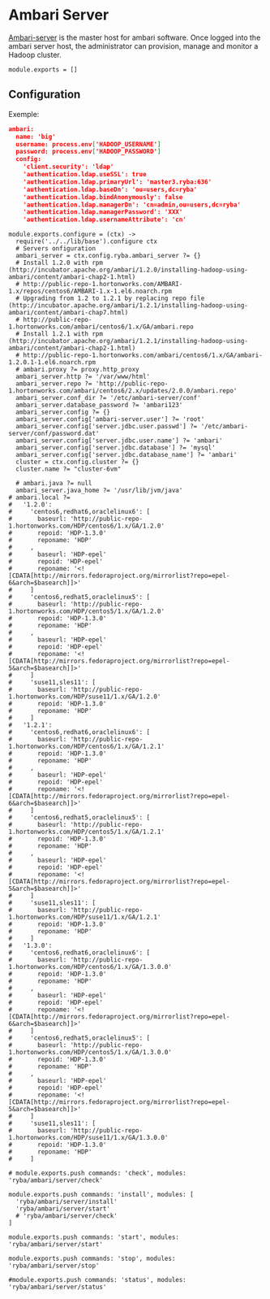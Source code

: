 
# Ambari Server

[Ambari-server][Ambari-server] is the master host for ambari software.
Once logged into the ambari server host, the administrator can  provision, 
manage and monitor a Hadoop cluster.
    
    module.exports = []

## Configuration
 
Exemple:
 
```json
ambari:
  name: 'big'
  username: process.env['HADOOP_USERNAME']
  password: process.env['HADOOP_PASSWORD']
  config: 
    'client.security': 'ldap'
    'authentication.ldap.useSSL': true
    'authentication.ldap.primaryUrl': 'master3.ryba:636'
    'authentication.ldap.baseDn': 'ou=users,dc=ryba'
    'authentication.ldap.bindAnonymously': false
    'authentication.ldap.managerDn': 'cn=admin,ou=users,dc=ryba'
    'authentication.ldap.managerPassword': 'XXX'
    'authentication.ldap.usernameAttribute': 'cn'
```
 
    
    module.exports.configure = (ctx) ->
      require('../../lib/base').configure ctx
      # Servers onfiguration
      ambari_server = ctx.config.ryba.ambari_server ?= {}
      # Install 1.2.0 with rpm (http://incubator.apache.org/ambari/1.2.0/installing-hadoop-using-ambari/content/ambari-chap2-1.html)
      # http://public-repo-1.hortonworks.com/AMBARI-1.x/repos/centos6/AMBARI-1.x-1.el6.noarch.rpm
      # Upgrading from 1.2 to 1.2.1 by replacing repo file (http://incubator.apache.org/ambari/1.2.1/installing-hadoop-using-ambari/content/ambari-chap7.html)
      # http://public-repo-1.hortonworks.com/ambari/centos6/1.x/GA/ambari.repo
      # Install 1.2.1 with rpm (http://incubator.apache.org/ambari/1.2.1/installing-hadoop-using-ambari/content/ambari-chap2-1.html)
      # http://public-repo-1.hortonworks.com/ambari/centos6/1.x/GA/ambari-1.2.0.1-1.el6.noarch.rpm
      # ambari.proxy ?= proxy.http_proxy
      ambari_server.http ?= '/var/www/html'
      ambari_server.repo ?= 'http://public-repo-1.hortonworks.com/ambari/centos6/2.x/updates/2.0.0/ambari.repo'
      ambari_server.conf_dir ?= '/etc/ambari-server/conf'
      ambari_server.database_password ?= 'ambari123'
      ambari_server.config ?= {}
      ambari_server.config['ambari-server.user'] ?= 'root'
      ambari_server.config['server.jdbc.user.passwd'] ?= '/etc/ambari-server/conf/password.dat'
      ambari_server.config['server.jdbc.user.name'] ?= 'ambari'
      ambari_server.config['server.jdbc.database'] ?= 'mysql'
      ambari_server.config['server.jdbc.database_name'] ?= 'ambari'
      cluster = ctx.config.cluster ?= {}
      cluster.name ?= "cluster-6vm"

      # ambari.java ?= null
      ambari_server.java_home ?= '/usr/lib/jvm/java'
    # ambari.local ?= 
    #   '1.2.0':
    #     'centos6,redhat6,oraclelinux6': [
    #       baseurl: 'http://public-repo-1.hortonworks.com/HDP/centos6/1.x/GA/1.2.0'
    #       repoid: 'HDP-1.3.0'
    #       reponame: 'HDP'
    #     ,
    #       baseurl: 'HDP-epel'
    #       repoid: 'HDP-epel'
    #       reponame: '<![CDATA[http://mirrors.fedoraproject.org/mirrorlist?repo=epel-6&arch=$basearch]]>'
    #     ]
    #     'centos6,redhat5,oraclelinux5': [
    #       baseurl: 'http://public-repo-1.hortonworks.com/HDP/centos5/1.x/GA/1.2.0'
    #       repoid: 'HDP-1.3.0'
    #       reponame: 'HDP'
    #     ,
    #       baseurl: 'HDP-epel'
    #       repoid: 'HDP-epel'
    #       reponame: '<![CDATA[http://mirrors.fedoraproject.org/mirrorlist?repo=epel-5&arch=$basearch]]>'
    #     ]
    #     'suse11,sles11': [
    #       baseurl: 'http://public-repo-1.hortonworks.com/HDP/suse11/1.x/GA/1.2.0'
    #       repoid: 'HDP-1.3.0'
    #       reponame: 'HDP'
    #     ]
    #   '1.2.1':
    #     'centos6,redhat6,oraclelinux6': [
    #       baseurl: 'http://public-repo-1.hortonworks.com/HDP/centos6/1.x/GA/1.2.1'
    #       repoid: 'HDP-1.3.0'
    #       reponame: 'HDP'
    #     ,
    #       baseurl: 'HDP-epel'
    #       repoid: 'HDP-epel'
    #       reponame: '<![CDATA[http://mirrors.fedoraproject.org/mirrorlist?repo=epel-6&arch=$basearch]]>'
    #     ]
    #     'centos6,redhat5,oraclelinux5': [
    #       baseurl: 'http://public-repo-1.hortonworks.com/HDP/centos5/1.x/GA/1.2.1'
    #       repoid: 'HDP-1.3.0'
    #       reponame: 'HDP'
    #     ,
    #       baseurl: 'HDP-epel'
    #       repoid: 'HDP-epel'
    #       reponame: '<![CDATA[http://mirrors.fedoraproject.org/mirrorlist?repo=epel-5&arch=$basearch]]>'
    #     ]
    #     'suse11,sles11': [
    #       baseurl: 'http://public-repo-1.hortonworks.com/HDP/suse11/1.x/GA/1.2.1'
    #       repoid: 'HDP-1.3.0'
    #       reponame: 'HDP'
    #     ]
    #   '1.3.0':
    #     'centos6,redhat6,oraclelinux6': [
    #       baseurl: 'http://public-repo-1.hortonworks.com/HDP/centos6/1.x/GA/1.3.0.0'
    #       repoid: 'HDP-1.3.0'
    #       reponame: 'HDP'
    #     ,
    #       baseurl: 'HDP-epel'
    #       repoid: 'HDP-epel'
    #       reponame: '<![CDATA[http://mirrors.fedoraproject.org/mirrorlist?repo=epel-6&arch=$basearch]]>'
    #     ]
    #     'centos6,redhat5,oraclelinux5': [
    #       baseurl: 'http://public-repo-1.hortonworks.com/HDP/centos5/1.x/GA/1.3.0.0'
    #       repoid: 'HDP-1.3.0'
    #       reponame: 'HDP'
    #     ,
    #       baseurl: 'HDP-epel'
    #       repoid: 'HDP-epel'
    #       reponame: '<![CDATA[http://mirrors.fedoraproject.org/mirrorlist?repo=epel-5&arch=$basearch]]>'
    #     ]
    #     'suse11,sles11': [
    #       baseurl: 'http://public-repo-1.hortonworks.com/HDP/suse11/1.x/GA/1.3.0.0'
    #       repoid: 'HDP-1.3.0'
    #       reponame: 'HDP'
    #     ]

    # module.exports.push commands: 'check', modules: 'ryba/ambari/server/check'

    module.exports.push commands: 'install', modules: [
      'ryba/ambari/server/install'
      'ryba/ambari/server/start'
      # 'ryba/ambari/server/check'
    ]

    module.exports.push commands: 'start', modules: 'ryba/ambari/server/start'

    module.exports.push commands: 'stop', modules: 'ryba/ambari/server/stop'

    #module.exports.push commands: 'status', modules: 'ryba/ambari/server/status'
[Ambari-server]: http://ambari.apache.org
